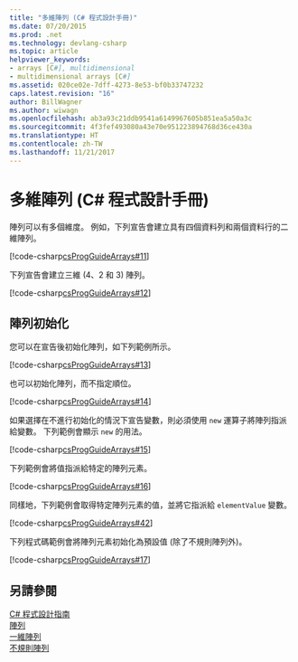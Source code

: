 ```yaml
---
title: "多維陣列 (C# 程式設計手冊)"
ms.date: 07/20/2015
ms.prod: .net
ms.technology: devlang-csharp
ms.topic: article
helpviewer_keywords:
- arrays [C#], multidimensional
- multidimensional arrays [C#]
ms.assetid: 020ce02e-7dff-4273-8e53-bf0b33747232
caps.latest.revision: "16"
author: BillWagner
ms.author: wiwagn
ms.openlocfilehash: ab3a93c21ddb9541a6149967605b851ea5a50a3c
ms.sourcegitcommit: 4f3fef493080a43e70e951223894768d36ce430a
ms.translationtype: HT
ms.contentlocale: zh-TW
ms.lasthandoff: 11/21/2017
---
```

# <a name="multidimensional-arrays-c-programming-guide"></a>多維陣列 (C# 程式設計手冊)
陣列可以有多個維度。 例如，下列宣告會建立具有四個資料列和兩個資料行的二維陣列。  
  
 [!code-csharp[csProgGuideArrays#11](../../../csharp/programming-guide/arrays/codesnippet/CSharp/multidimensional-arrays_1.cs)]  
  
 下列宣告會建立三維 (4、2 和 3) 陣列。  
  
 [!code-csharp[csProgGuideArrays#12](../../../csharp/programming-guide/arrays/codesnippet/CSharp/multidimensional-arrays_2.cs)]  
  
## <a name="array-initialization"></a>陣列初始化  
 您可以在宣告後初始化陣列，如下列範例所示。  
  
 [!code-csharp[csProgGuideArrays#13](../../../csharp/programming-guide/arrays/codesnippet/CSharp/multidimensional-arrays_3.cs)]  
  
 也可以初始化陣列，而不指定順位。  
  
 [!code-csharp[csProgGuideArrays#14](../../../csharp/programming-guide/arrays/codesnippet/CSharp/multidimensional-arrays_4.cs)]  
  
 如果選擇在不進行初始化的情況下宣告變數，則必須使用 `new` 運算子將陣列指派給變數。 下列範例會顯示 `new` 的用法。  
  
 [!code-csharp[csProgGuideArrays#15](../../../csharp/programming-guide/arrays/codesnippet/CSharp/multidimensional-arrays_5.cs)]  
  
 下列範例會將值指派給特定的陣列元素。  
  
 [!code-csharp[csProgGuideArrays#16](../../../csharp/programming-guide/arrays/codesnippet/CSharp/multidimensional-arrays_6.cs)]  
  
 同樣地，下列範例會取得特定陣列元素的值，並將它指派給 `elementValue` 變數。  
  
 [!code-csharp[csProgGuideArrays#42](../../../csharp/programming-guide/arrays/codesnippet/CSharp/multidimensional-arrays_7.cs)]  
  
 下列程式碼範例會將陣列元素初始化為預設值 (除了不規則陣列外)。  
  
 [!code-csharp[csProgGuideArrays#17](../../../csharp/programming-guide/arrays/codesnippet/CSharp/multidimensional-arrays_8.cs)]  
  
## <a name="see-also"></a>另請參閱  
 [C# 程式設計指南](../../../csharp/programming-guide/index.md)  
 [陣列](../../../csharp/programming-guide/arrays/index.md)  
 [一維陣列](../../../csharp/programming-guide/arrays/single-dimensional-arrays.md)  
 [不規則陣列](../../../csharp/programming-guide/arrays/jagged-arrays.md)

